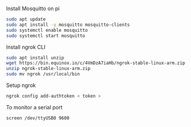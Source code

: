 Install Mosquitto on pi

```bash
sudo apt update
sudo apt install -y mosquitto mosquitto-clients
sudo systemctl enable mosquitto
sudo systemctl start mosquitto
```

Install ngrok CLI
```bash
sudo apt install unzip
wget https://bin.equinox.io/c/4VmDzA7iaHb/ngrok-stable-linux-arm.zip
unzip ngrok-stable-linux-arm.zip
sudo mv ngrok /usr/local/bin
```

Setup ngrok
```bash
ngrok config add-authtoken < token >
```

To monitor a serial port
```bash
screen /dev/ttyUSB0 9600
```